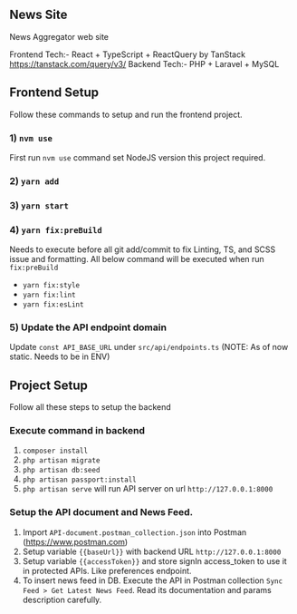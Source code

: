 ## News Site

News Aggregator web site

Frontend Tech:- React + TypeScript + ReactQuery by TanStack https://tanstack.com/query/v3/
Backend Tech:- PHP + Laravel + MySQL

## Frontend Setup

Follow these commands to setup and run the frontend project.

### 1) `nvm use`

First run `nvm use` command set NodeJS version this project required.

### 2) `yarn add`

### 3) `yarn start`

### 4) `yarn fix:preBuild`

Needs to execute before all git add/commit to fix Linting, TS, and SCSS issue and formatting.
All below command will be executed when run `fix:preBuild`

- `yarn fix:style`
- `yarn fix:lint`
- `yarn fix:esLint`

### 5) Update the API endpoint domain

Update `const API_BASE_URL` under `src/api/endpoints.ts` (NOTE: As of now static. Needs to be in ENV)

## Project Setup

Follow all these steps to setup the backend

### Execute command in backend

1. `composer install`
2. `php artisan migrate`
3. `php artisan db:seed`
4. `php artisan passport:install`
5. `php artisan serve` will run API server on url `http://127.0.0.1:8000`

### Setup the API document and News Feed.

1. Import `API-document.postman_collection.json` into Postman (https://www.postman.com)
2. Setup variable `{{baseUrl}}` with backend URL `http://127.0.0.1:8000`
3. Setup variable `{{accessToken}}` and store signIn access_token to use it in protected APIs. Like preferences endpoint.
4. To insert news feed in DB. Execute the API in Postman collection `Sync Feed > Get Latest News Feed`. Read its documentation and params description carefully.
